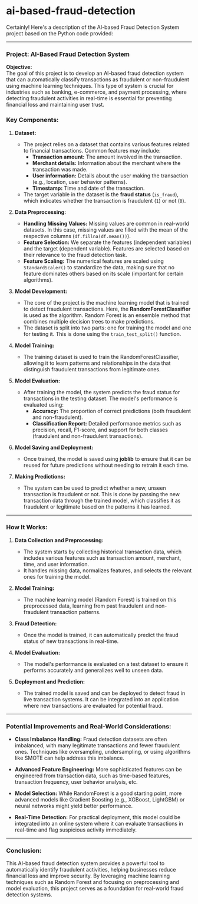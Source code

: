 # ai-based-fraud-detection

Certainly! Here's a description of the AI-based Fraud Detection System project based on the Python code provided:

---

### **Project: AI-Based Fraud Detection System**

**Objective:**  
The goal of this project is to develop an AI-based fraud detection system that can automatically classify transactions as fraudulent or non-fraudulent using machine learning techniques. This type of system is crucial for industries such as banking, e-commerce, and payment processing, where detecting fraudulent activities in real-time is essential for preventing financial loss and maintaining user trust.

### **Key Components:**

1. **Dataset:**
   - The project relies on a dataset that contains various features related to financial transactions. Common features may include:
     - **Transaction amount:** The amount involved in the transaction.
     - **Merchant details:** Information about the merchant where the transaction was made.
     - **User information:** Details about the user making the transaction (e.g., location, user behavior patterns).
     - **Timestamp:** Time and date of the transaction.
   - The target variable in the dataset is the **fraud status** (`is_fraud`), which indicates whether the transaction is fraudulent (`1`) or not (`0`).

2. **Data Preprocessing:**
   - **Handling Missing Values:** Missing values are common in real-world datasets. In this case, missing values are filled with the mean of the respective columns (`df.fillna(df.mean())`).
   - **Feature Selection:** We separate the features (independent variables) and the target (dependent variable). Features are selected based on their relevance to the fraud detection task.
   - **Feature Scaling:** The numerical features are scaled using `StandardScaler()` to standardize the data, making sure that no feature dominates others based on its scale (important for certain algorithms).

3. **Model Development:**
   - The core of the project is the machine learning model that is trained to detect fraudulent transactions. Here, the **RandomForestClassifier** is used as the algorithm. Random Forest is an ensemble method that combines multiple decision trees to make predictions.
   - The dataset is split into two parts: one for training the model and one for testing it. This is done using the `train_test_split()` function.
   
4. **Model Training:**
   - The training dataset is used to train the RandomForestClassifier, allowing it to learn patterns and relationships in the data that distinguish fraudulent transactions from legitimate ones.
   
5. **Model Evaluation:**
   - After training the model, the system predicts the fraud status for transactions in the testing dataset. The model's performance is evaluated using:
     - **Accuracy:** The proportion of correct predictions (both fraudulent and non-fraudulent).
     - **Classification Report:** Detailed performance metrics such as precision, recall, F1-score, and support for both classes (fraudulent and non-fraudulent transactions).

6. **Model Saving and Deployment:**
   - Once trained, the model is saved using **joblib** to ensure that it can be reused for future predictions without needing to retrain it each time.

7. **Making Predictions:**
   - The system can be used to predict whether a new, unseen transaction is fraudulent or not. This is done by passing the new transaction data through the trained model, which classifies it as fraudulent or legitimate based on the patterns it has learned.

---

### **How It Works:**

1. **Data Collection and Preprocessing:**
   - The system starts by collecting historical transaction data, which includes various features such as transaction amount, merchant, time, and user information.
   - It handles missing data, normalizes features, and selects the relevant ones for training the model.

2. **Model Training:**
   - The machine learning model (Random Forest) is trained on this preprocessed data, learning from past fraudulent and non-fraudulent transaction patterns.

3. **Fraud Detection:**
   - Once the model is trained, it can automatically predict the fraud status of new transactions in real-time.

4. **Model Evaluation:**
   - The model's performance is evaluated on a test dataset to ensure it performs accurately and generalizes well to unseen data.

5. **Deployment and Prediction:**
   - The trained model is saved and can be deployed to detect fraud in live transaction systems. It can be integrated into an application where new transactions are evaluated for potential fraud.

---

### **Potential Improvements and Real-World Considerations:**

- **Class Imbalance Handling:** Fraud detection datasets are often imbalanced, with many legitimate transactions and fewer fraudulent ones. Techniques like oversampling, undersampling, or using algorithms like SMOTE can help address this imbalance.
  
- **Advanced Feature Engineering:** More sophisticated features can be engineered from transaction data, such as time-based features, transaction frequency, user behavior analysis, etc.

- **Model Selection:** While RandomForest is a good starting point, more advanced models like Gradient Boosting (e.g., XGBoost, LightGBM) or neural networks might yield better performance.

- **Real-Time Detection:** For practical deployment, this model could be integrated into an online system where it can evaluate transactions in real-time and flag suspicious activity immediately.

---

### **Conclusion:**
This AI-based fraud detection system provides a powerful tool to automatically identify fraudulent activities, helping businesses reduce financial loss and improve security. By leveraging machine learning techniques such as Random Forest and focusing on preprocessing and model evaluation, this project serves as a foundation for real-world fraud detection systems.
